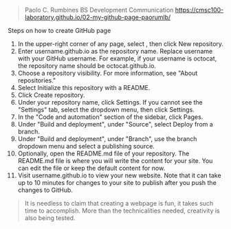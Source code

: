 > Paolo C. Rumbines
> BS Development Communication
> https://cmsc100-laboratory.github.io/02-my-github-page-paorumlb/

Steps on how to create GitHub page
1. In the upper-right corner of any page, select , then click New repository.
2. Enter username.github.io as the repository name. Replace username with your GitHub username. For example, if your username is octocat, the repository name should be octocat.github.io.
3. Choose a repository visibility. For more information, see "About repositories."
4. Select Initialize this repository with a README.
5. Click Create repository.
6. Under your repository name, click  Settings. If you cannot see the "Settings" tab, select the  dropdown menu, then click Settings.
7. In the "Code and automation" section of the sidebar, click  Pages.
8. Under "Build and deployment", under "Source", select Deploy from a branch.
9. Under "Build and deployment", under "Branch", use the branch dropdown menu and select a publishing source.
10. Optionally, open the README.md file of your repository. The README.md file is where you will write the content for your site. You can edit the file or keep the default content for now.
11. Visit username.github.io to view your new website. Note that it can take up to 10 minutes for changes to your site to publish after you push the changes to GitHub.

> It is needless to claim that creating a webpage is fun, it takes such time to accomplish. More than the technicalities needed, creativity is also being tested. 
